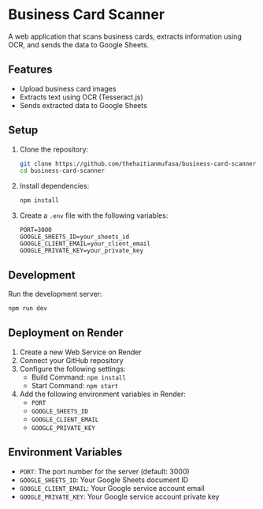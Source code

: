 # Business Card Scanner

A web application that scans business cards, extracts information using OCR, and sends the data to Google Sheets.

## Features
- Upload business card images
- Extracts text using OCR (Tesseract.js)
- Sends extracted data to Google Sheets

## Setup

1. Clone the repository:
   ```bash
   git clone https://github.com/thehaitianmufasa/business-card-scanner.git
   cd business-card-scanner
   ```
2. Install dependencies:
   ```bash
   npm install
   ```
3. Create a `.env` file with the following variables:
   ```
   PORT=3000
   GOOGLE_SHEETS_ID=your_sheets_id
   GOOGLE_CLIENT_EMAIL=your_client_email
   GOOGLE_PRIVATE_KEY=your_private_key
   ```

## Development

Run the development server:
```bash
npm run dev
```

## Deployment on Render

1. Create a new Web Service on Render
2. Connect your GitHub repository
3. Configure the following settings:
   - Build Command: `npm install`
   - Start Command: `npm start`
4. Add the following environment variables in Render:
   - `PORT`
   - `GOOGLE_SHEETS_ID`
   - `GOOGLE_CLIENT_EMAIL`
   - `GOOGLE_PRIVATE_KEY`

## Environment Variables

- `PORT`: The port number for the server (default: 3000)
- `GOOGLE_SHEETS_ID`: Your Google Sheets document ID
- `GOOGLE_CLIENT_EMAIL`: Your Google service account email
- `GOOGLE_PRIVATE_KEY`: Your Google service account private key 